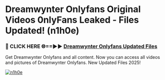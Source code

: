 # Dreamwynter Onlyfans Original Videos 0nlyFans Leaked - Files Updated! (n1h0e)

<h3>🔴 CLICK HERE 🌐==►► <a href="https://tinyurl.com/2m67pmp6" rel="nofollow">Dreamwynter Onlyfans Updated Files</a></h3>

Get Dreamwynter Onlyfans and all content. Now you can access all videos and pictures of Dreamwynter Onlyfans. New Updated Files 2025!

[![n1h0e](https://i.imgur.com/H4QAA4z.gif)](https://tinyurl.com/2m67pmp6)